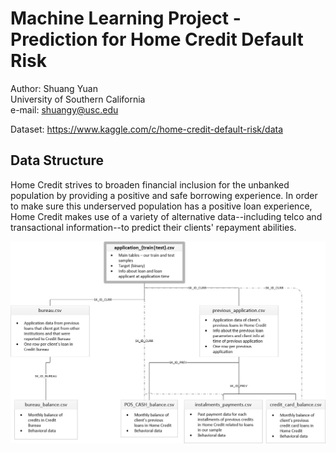 # Machine Learning Project - Prediction for Home Credit Default Risk
Author: Shuang Yuan  
University of Southern California  
e-mail: shuangy@usc.edu  

Dataset: https://www.kaggle.com/c/home-credit-default-risk/data

## Data Structure
Home Credit strives to broaden financial inclusion for the unbanked population by providing a positive and safe borrowing experience. In order to make sure this underserved population has a positive loan experience, Home Credit makes use of a variety of alternative data--including telco and transactional information--to predict their clients' repayment abilities.  

![alt](https://github.com/Shaw9575/Machine_learning_banking_project/blob/master/source/home_credit.png?raw=true)
